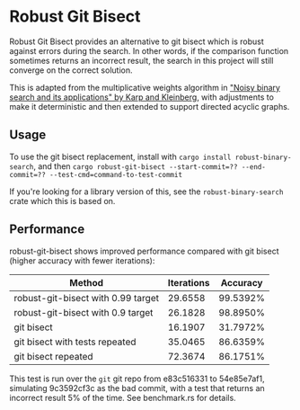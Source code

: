 # Robust Git Bisect

Robust Git Bisect provides an alternative to git bisect which is robust against errors during
the search. In other words, if the comparison function sometimes returns an incorrect result, the
search in this project will still converge on the correct solution.

This is adapted from the multiplicative weights algorithm in ["Noisy binary search and its
applications" by Karp and Kleinberg](https://www.cs.cornell.edu/~rdk/papers/karpr2.pdf), with
adjustments to make it deterministic and then extended to support directed acyclic graphs.

## Usage

To use the git bisect replacement, install with `cargo install robust-binary-search`, and then
`cargo robust-git-bisect --start-commit=?? --end-commit=?? --test-cmd=command-to-test-commit`

If you're looking for a library version of this, see the `robust-binary-search` crate which this is
based on.

## Performance

robust-git-bisect shows improved performance compared with git bisect (higher accuracy with fewer
iterations):

Method                             | Iterations | Accuracy
---------------------------------- | ---------- | --------
robust-git-bisect with 0.99 target | 29.6558    | 99.5392%
robust-git-bisect with 0.9 target  | 26.1828    | 98.8950%
git bisect                         | 16.1907    | 31.7972%
git bisect with tests repeated     | 35.0465    | 86.6359%
git bisect repeated                | 72.3674    | 86.1751%

This test is run over the `git` git repo from e83c516331 to 54e85e7af1, simulating 9c3592cf3c as the
bad commit, with a test that returns an incorrect result 5% of the time. See benchmark.rs for
details.
